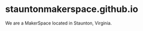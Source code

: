 stauntonmakerspace.github.io
============================

We are a MakerSpace located in Staunton, Virginia.
